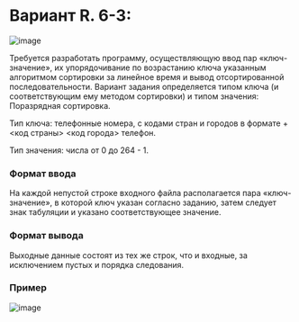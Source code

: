 # Вариант R. 6-3:

![image](https://user-images.githubusercontent.com/87654656/229888912-e0f61d52-1900-4b66-a125-d231b1616990.png)

Требуется разработать программу, осуществляющую ввод пар «ключ-значение», их упорядочивание по возрастанию ключа указанным алгоритмом сортировки за 
линейное время и вывод отсортированной последовательности.
Вариант задания определяется типом ключа (и соответствующим ему методом сортировки) и типом значения:
Поразрядная сортировка.

Тип ключа: телефонные номера, с кодами стран и городов в формате +<код страны> <код города> телефон.

Тип значения: числа от 0 до 264 - 1.

### Формат ввода

На каждой непустой строке входного файла располагается пара «ключ-значение», в которой ключ указан согласно заданию, затем 
следует знак табуляции и указано соответствующее значение.

### Формат вывода

Выходные данные состоят из тех же строк, что и входные, за исключением пустых и порядка следования.

### Пример 

![image](https://user-images.githubusercontent.com/87654656/229889222-af05db99-3cb7-4e80-a2ab-99850530037d.png)
